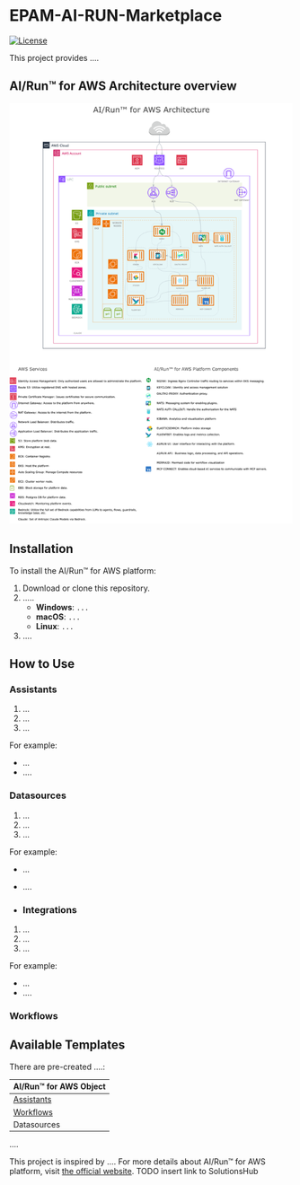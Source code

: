 # EPAM-AI-RUN-Marketplace
[![License](https://img.shields.io/badge/License-Apache_2.0-blue.svg)](https://opensource.org/licenses/Apache-2.0)

This project provides ....
## AI/Run™ for AWS Architecture overview 
<img src="assets/AI_Run_For_AWS.drawio.svg" alt="Platform Architecture" width="1200">

## Installation

To install the AI/Run™ for AWS platform:

1. Download or clone this repository.
2. .....
   - **Windows**: `...`
   - **macOS**: `...`
   - **Linux**: `...`
3. ....

## How to Use
### Assistants

1. ...
2. ...
3. ...

For example:
- ...
- ....
### Datasources

1. ...
2. ...
3. ...

For example:
- ...
- ....

- ### Integrations

1. ...
2. ...
3. ...

For example:
- ...
- ....
### Workflows

## Available Templates

There are pre-created ....:

|AI/Run™ for AWS Object |
|-----------------------|
| [Assistants](https://github.com/epam/EPAM-AI-RUN-Marketplace/blob/Deployment-scripts/guide/assistants/README.md)|
| [Workflows](https://github.com/epam/EPAM-AI-RUN-Marketplace/blob/Deployment-scripts/guide/workflows/README.md)  |
| Datasources           |

....



This project is inspired by .... For more details about AI/Run™ for AWS platform, visit  [the official website](https://leap.epam.com/assistants/codemie?page=1&selected=1544). TODO insert link to SolutionsHub
